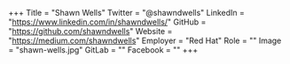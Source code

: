 +++
Title = "Shawn Wells"
Twitter = "@shawndwells"
LinkedIn = "https://www.linkedin.com/in/shawndwells/"
GitHub = "https://github.com/shawndwells"
Website = "https://medium.com/shawndwells"
Employer = "Red Hat"
Role = ""
Image = "shawn-wells.jpg"
GitLab = ""
Facebook = ""
+++
